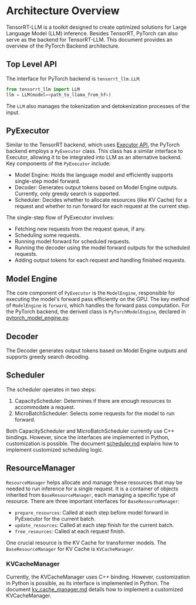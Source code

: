# Architecture Overview

TensorRT-LLM is a toolkit designed to create optimized solutions for Large Language Model (LLM) inference.
Besides TensorRT, PyTorch can also serve as the backend for TensorRT-LLM. This document provides an overview of the PyTorch Backend architecture.

## Top Level API

The interface for PyTorch backend is `tensorrt_llm.LLM`.

```python
from tensorrt_llm import LLM
llm = LLM(model=<path_to_llama_from_hf>)
```

The `LLM` also manages the tokenization and detokenization processes of the input.

## PyExecutor


Similar to the TensorRT backend, which uses [Executor API](../advanced/executor.md), the PyTorch backend employs a `PyExecutor` class.
This class has a similar interface to Executor, allowing it to be integrated into LLM as an alternative backend.
Key components of the `PyExecutor` include:

- Model Engine: Holds the language model and efficiently supports single-step model forward.
- Decoder: Generates output tokens based on Model Engine outputs. Currently, only greedy search is supported.
- Scheduler: Decides whether to allocate resources (like KV Cache) for a request and whether to run forward for each request at the current step.

The single-step flow of PyExecutor involves:

- Fetching new requests from the request queue, if any.
- Scheduling some requests.
- Running model forward for scheduled requests.
- Running the decoder using the model forward outputs for the scheduled requests.
- Adding output tokens for each request and handling finished requests.

## Model Engine

The core component of `PyExecutor` is the `ModelEngine`, responsible for executing the model's forward pass efficiently on the GPU.
The key method of `ModelEngine` is `forward`, which handles the forward pass computation.
For the PyTorch backend, the derived class is `PyTorchModelEngine`, declared in [pytorch_model_engine.py](../../../tensorrt_llm/_torch/pyexecutor/pytorch_model_engine.py).

## Decoder

The Decoder generates output tokens based on Model Engine outputs and supports greedy search decoding.

## Scheduler

The scheduler operates in two steps:

1. CapacityScheduler: Determines if there are enough resources to accommodate a request.
2. MicroBatchScheduler: Selects some requests for the model to run forward.

Both CapacityScheduler and MicroBatchScheduler currently use C++ bindings.
However, since the interfaces are implemented in Python, customization is possible.
The document [scheduler.md](./scheduler.md) explains how to implement customized scheduling logic.

## ResourceManager

`ResourceManager` helps allocate and manage these resources that may be needed to run inference for a single request.
It is a container of objects inherited from `BaseResourceManager`, each managing a specific type of resource.
There are three important interfaces for `BaseResourceManager`:

- `prepare_resources`: Called at each step before model forward in PyExecutor for the current batch.
- `update_resources`: Called at each step finish for the current batch.
- `free_resources`: Called at each request finish.

One crucial resource is the KV Cache for transformer models. The `BaseResourceManager` for KV Cache is `KVCacheManager`.

### KVCacheManager

Currently, the KVCacheManager uses C++ binding. However, customization in Python is possible, as its interface is implemented in Python.
The document [kv_cache_manager.md](./kv_cache_manager.md) details how to implement a customized KVCacheManager.
